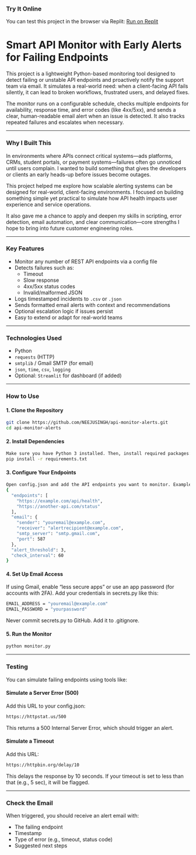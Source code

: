 ### Try It Online
You can test this project in the browser via Replit: [Run on Replit](https://replit.com/@singhne1/smart-api-monitor)


# Smart API Monitor with Early Alerts for Failing Endpoints

This project is a lightweight Python-based monitoring tool designed to detect failing or unstable API endpoints and proactively notify the support team via email. It simulates a real-world need: when a client-facing API fails silently, it can lead to broken workflows, frustrated users, and delayed fixes.

The monitor runs on a configurable schedule, checks multiple endpoints for availability, response time, and error codes (like 4xx/5xx), and sends a clear, human-readable email alert when an issue is detected. It also tracks repeated failures and escalates when necessary.

---
### Why I Built This

In environments where APIs connect critical systems—ads platforms, CRMs, student portals, or payment systems—failures often go unnoticed until users complain. I wanted to build something that gives the developers or clients an early heads-up before issues become outages.

This project helped me explore how scalable alerting systems can be designed for real-world, client-facing environments. I focused on building something simple yet practical to simulate how API health impacts user experience and service operations.

It also gave me a chance to apply and deepen my skills in scripting, error detection, email automation, and clear communication—core strengths I hope to bring into future customer engineering roles.

---

### Key Features

- Monitor any number of REST API endpoints via a config file
- Detects failures such as:
  - Timeout
  - Slow response
  - 4xx/5xx status codes
  - Invalid/malformed JSON
- Logs timestamped incidents to `.csv` or `.json`
- Sends formatted email alerts with context and recommendations
- Optional escalation logic if issues persist
- Easy to extend or adapt for real-world teams
  
---

### Technologies Used

- Python
- `requests` (HTTP)
- `smtplib` / Gmail SMTP (for email)
- `json`, `time`, `csv`, `logging`
- Optional: `Streamlit` for dashboard (if added)
  
---

### How to Use

#### 1. Clone the Repository
```bash
git clone https://github.com/NEEJUSINGH/api-monitor-alerts.git
cd api-monitor-alerts
```
#### 2. Install Dependencies
```bash
Make sure you have Python 3 installed. Then, install required packages:
pip install -r requirements.txt
```
#### 3. Configure Your Endpoints
```bash
Open config.json and add the API endpoints you want to monitor. Example:
{
  "endpoints": [
    "https://example.com/api/health",
    "https://another-api.com/status"
  ],
  "email": {
    "sender": "youremail@example.com",
    "receiver": "alertrecipient@example.com",
    "smtp_server": "smtp.gmail.com",
    "port": 587
  },
  "alert_threshold": 3,
  "check_interval": 60
}
```
#### 4. Set Up Email Access
If using Gmail, enable “less secure apps” or use an app password (for accounts with 2FA).
Add your credentials in secrets.py like this:
```bash
EMAIL_ADDRESS = "youremail@example.com"
EMAIL_PASSWORD = "yourpassword"
```
Never commit secrets.py to GitHub. Add it to .gitignore.
#### 5. Run the Monitor
```bash
python monitor.py
```
---

### Testing
You can simulate failing endpoints using tools like:
#### Simulate a Server Error (500)
Add this URL to your config.json:
```bash
https://httpstat.us/500
```
This returns a 500 Internal Server Error, which should trigger an alert.

#### Simulate a Timeout
Add this URL:
```bash
https://httpbin.org/delay/10
```
This delays the response by 10 seconds. If your timeout is set to less than that (e.g., 5 sec), it will be flagged.

---

### Check the Email
When triggered, you should receive an alert email with:

- The failing endpoint
- Timestamp
- Type of error (e.g., timeout, status code)
- Suggested next steps
